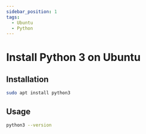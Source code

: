 ```yaml
---
sidebar_position: 1
tags:
  - Ubuntu
  - Python
---
```


# Install Python 3 on Ubuntu

## Installation

```bash
sudo apt install python3
```

## Usage

```bash
python3 --version
```

